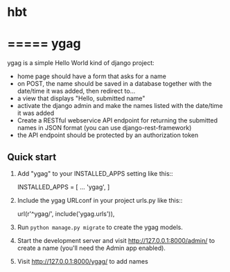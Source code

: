 # hbt
=====
ygag
=====

ygag is a simple Hello World kind of django project:

- home page should have a form that asks for a name
- on POST, the name should be saved in a database together with the date/time it was added, then redirect to...
- a view that displays "Hello, submitted name"
- activate the django admin and make the names listed with the date/time it was added
- Create a RESTful webservice API endpoint for returning the submitted names in JSON format (you can use django-rest-framework)
- the API endpoint should be protected by an authorization token

Quick start
-----------

1. Add "ygag" to your INSTALLED_APPS setting like this::

    INSTALLED_APPS = [
        ...
        'ygag',
    ]

2. Include the ygag URLconf in your project urls.py like this::

    url(r'^ygag/', include('ygag.urls')),

3. Run `python manage.py migrate` to create the ygag models.

4. Start the development server and visit http://127.0.0.1:8000/admin/
   to create a name (you'll need the Admin app enabled).

5. Visit http://127.0.0.1:8000/ygag/ to add names


